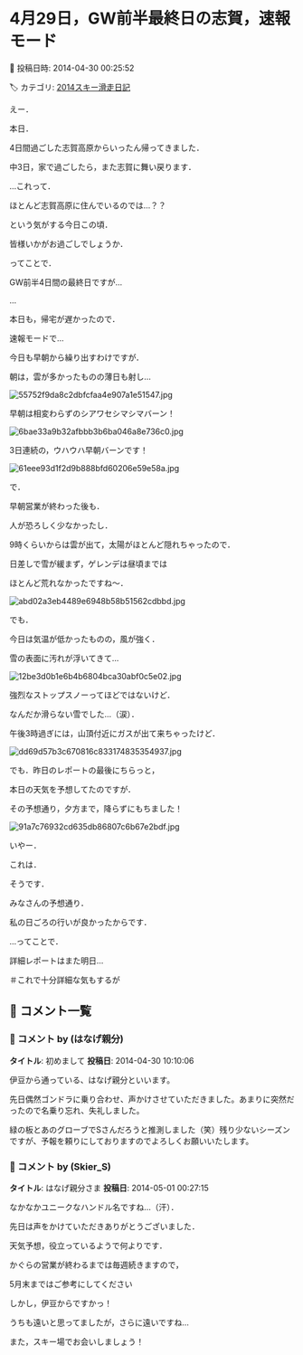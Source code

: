 # 4月29日，GW前半最終日の志賀，速報モード

📅 投稿日時: 2014-04-30 00:25:52

🏷️ カテゴリ: [2014スキー滑走日記](c992167609b6415052179ee69ea1ea7d8.md)

えー．


本日．


4日間過ごした志賀高原からいったん帰ってきました．


中3日，家で過ごしたら，また志賀に舞い戻ります．


…これって．


ほとんど志賀高原に住んでいるのでは…？？


という気がする今日この頃．


皆様いかがお過ごしでしょうか．





ってことで．


GW前半4日間の最終日ですが…


…


本日も，帰宅が遅かったので．


速報モードで…





今日も早朝から繰り出すわけですが．


朝は，雲が多かったものの薄日も射し…




![55752f9da8c2dbfcfaa4e907a1e51547.jpg](images/55752f9da8c2dbfcfaa4e907a1e51547.jpg)




早朝は相変わらずのシアワセシマシマバーン！




![6bae33a9b32afbbb3b6ba046a8e736c0.jpg](images/6bae33a9b32afbbb3b6ba046a8e736c0.jpg)




3日連続の，ウハウハ早朝バーンです！




![61eee93d1f2d9b888bfd60206e59e58a.jpg](images/61eee93d1f2d9b888bfd60206e59e58a.jpg)




で．


早朝営業が終わった後も．


人が恐ろしく少なかったし．


9時くらいからは雲が出て，太陽がほとんど隠れちゃったので．


日差しで雪が緩まず，ゲレンデは昼頃までは


ほとんど荒れなかったですね～．




![abd02a3eb4489e6948b58b51562cdbbd.jpg](images/abd02a3eb4489e6948b58b51562cdbbd.jpg)




でも．


今日は気温が低かったものの，風が強く．


雪の表面に汚れが浮いてきて…




![12be3d0b1e6b4b6804bca30abf0c5e02.jpg](images/12be3d0b1e6b4b6804bca30abf0c5e02.jpg)




強烈なストップスノーってほどではないけど．


なんだか滑らない雪でした…（涙）．





午後3時過ぎには，山頂付近にガスが出て来ちゃったけど．




![dd69d57b3c670816c833174835354937.jpg](images/dd69d57b3c670816c833174835354937.jpg)




でも．昨日のレポートの最後にちらっと，


本日の天気を予想してたのですが．


その予想通り，夕方まで，降らずにもちました！




![91a7c76932cd635db86807c6b67e2bdf.jpg](images/91a7c76932cd635db86807c6b67e2bdf.jpg)




いやー．


これは．


そうです．


みなさんの予想通り．


私の日ごろの行いが良かったからです．





…ってことで．


詳細レポートはまた明日…


＃これで十分詳細な気もするが

## 💬 コメント一覧

### 💬 コメント by (はなげ親分)
**タイトル**: 初めまして
**投稿日**: 2014-04-30 10:10:06

伊豆から通っている、はなげ親分といいます。

先日偶然ゴンドラに乗り合わせ、声かけさせていただきました。あまりに突然だったので名乗り忘れ、失礼しました。

緑の板とあのグローブでSさんだろうと推測しました（笑）残り少ないシーズンですが、予報を頼りにしておりますのでよろしくお願いいたします。

### 💬 コメント by (Skier_S)
**タイトル**: はなげ親分さま
**投稿日**: 2014-05-01 00:27:15

なかなかユニークなハンドル名ですね…（汗）．

先日は声をかけていただきありがとうございました．



天気予想，役立っているようで何よりです．

かぐらの営業が終わるまでは毎週続きますので，

5月末まではご参考にしてください



しかし，伊豆からですかっ！

うちも遠いと思ってましたが，さらに遠いですね…



また，スキー場でお会いしましょう！

